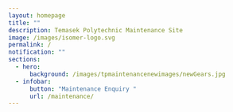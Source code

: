 ```yaml
---
layout: homepage
title: ""
description: Temasek Polytechnic Maintenance Site
image: /images/isomer-logo.svg
permalink: /
notification: ""
sections:
  - hero:
      background: /images/tpmaintenancenewimages/newGears.jpg
  - infobar:
      button: "Maintenance Enquiry "
      url: /maintenance/
---
```

